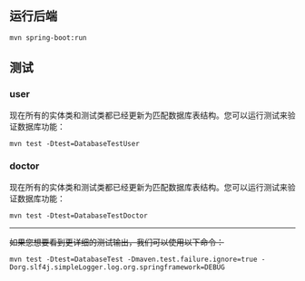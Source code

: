 ## 运行后端

```shell
mvn spring-boot:run
```

## 测试

### user

现在所有的实体类和测试类都已经更新为匹配数据库表结构。您可以运行测试来验证数据库功能：

```shell
mvn test -Dtest=DatabaseTestUser
```

### doctor

现在所有的实体类和测试类都已经更新为匹配数据库表结构。您可以运行测试来验证数据库功能：

```shell
mvn test -Dtest=DatabaseTestDoctor
```
---

~~如果您想要看到更详细的测试输出，我们可以使用以下命令：~~
```shell
mvn test -Dtest=DatabaseTest -Dmaven.test.failure.ignore=true -Dorg.slf4j.simpleLogger.log.org.springframework=DEBUG
```
